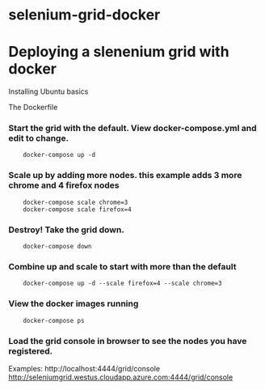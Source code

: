 # selenium-grid-docker
# Deploying a slenenium grid with docker

Installing Ubuntu basics

The Dockerfile


### Start the grid with the default. View docker-compose.yml and edit to change.
        docker-compose up -d

### Scale up by adding more nodes. this example adds 3 more chrome and 4 firefox nodes
        docker-compose scale chrome=3
        docker-compose scale firefox=4
        
### Destroy! Take the grid down.
        docker-compose down
        
### Combine up and scale to start with more than the default
        docker-compose up -d --scale firefox=4 --scale chrome=3
        
###  View the docker images running
        docker-compose ps
        
### Load the grid console in browser to see the nodes you have registered.
  Examples:
  http://localhost:4444/grid/console
  http://seleniumgrid.westus.cloudapp.azure.com:4444/grid/console
